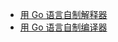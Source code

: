 - [用 Go 语言自制解释器](https://weread.qq.com/web/bookDetail/74d32120813ab6de0g019b0e)
- [用 Go 语言自制编译器](https://weread.qq.com/web/bookDetail/38832db0813ab6de0g01886d)
